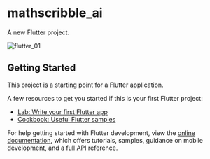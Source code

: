 # mathscribble_ai

A new Flutter project.

![flutter_01](https://github.com/user-attachments/assets/975b1024-aa79-44f4-beb6-053fdd9d2c68)


## Getting Started

This project is a starting point for a Flutter application.

A few resources to get you started if this is your first Flutter project:

- [Lab: Write your first Flutter app](https://docs.flutter.dev/get-started/codelab)
- [Cookbook: Useful Flutter samples](https://docs.flutter.dev/cookbook)

For help getting started with Flutter development, view the
[online documentation](https://docs.flutter.dev/), which offers tutorials,
samples, guidance on mobile development, and a full API reference.
